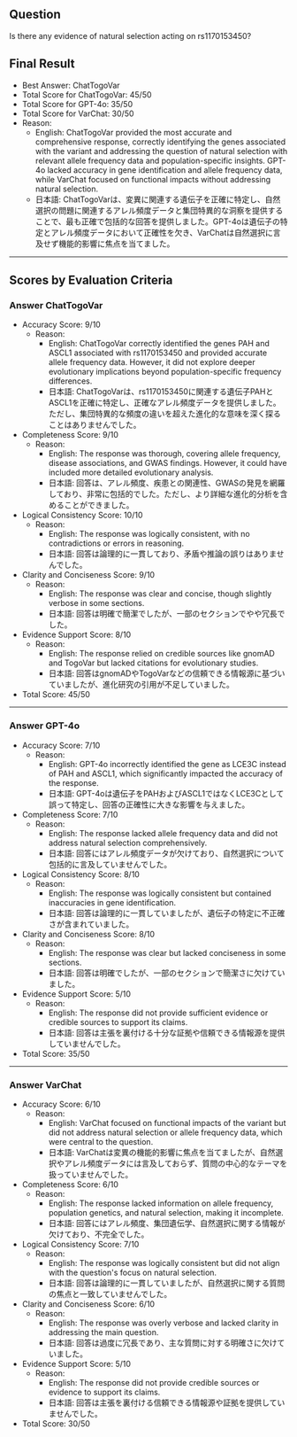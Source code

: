 ## Question

Is there any evidence of natural selection acting on rs1170153450?

## Final Result

- Best Answer: ChatTogoVar
- Total Score for ChatTogoVar: 45/50
- Total Score for GPT-4o: 35/50
- Total Score for VarChat: 30/50
- Reason:
  - English: ChatTogoVar provided the most accurate and comprehensive response, correctly identifying the genes associated with the variant and addressing the question of natural selection with relevant allele frequency data and population-specific insights. GPT-4o lacked accuracy in gene identification and allele frequency data, while VarChat focused on functional impacts without addressing natural selection.
  - 日本語: ChatTogoVarは、変異に関連する遺伝子を正確に特定し、自然選択の問題に関連するアレル頻度データと集団特異的な洞察を提供することで、最も正確で包括的な回答を提供しました。GPT-4oは遺伝子の特定とアレル頻度データにおいて正確性を欠き、VarChatは自然選択に言及せず機能的影響に焦点を当てました。

---

## Scores by Evaluation Criteria

### Answer ChatTogoVar
- Accuracy Score: 9/10
  - Reason: 
    - English: ChatTogoVar correctly identified the genes PAH and ASCL1 associated with rs1170153450 and provided accurate allele frequency data. However, it did not explore deeper evolutionary implications beyond population-specific frequency differences.
    - 日本語: ChatTogoVarは、rs1170153450に関連する遺伝子PAHとASCL1を正確に特定し、正確なアレル頻度データを提供しました。ただし、集団特異的な頻度の違いを超えた進化的な意味を深く探ることはありませんでした。
- Completeness Score: 9/10
  - Reason: 
    - English: The response was thorough, covering allele frequency, disease associations, and GWAS findings. However, it could have included more detailed evolutionary analysis.
    - 日本語: 回答は、アレル頻度、疾患との関連性、GWASの発見を網羅しており、非常に包括的でした。ただし、より詳細な進化的分析を含めることができました。
- Logical Consistency Score: 10/10
  - Reason: 
    - English: The response was logically consistent, with no contradictions or errors in reasoning.
    - 日本語: 回答は論理的に一貫しており、矛盾や推論の誤りはありませんでした。
- Clarity and Conciseness Score: 9/10
  - Reason: 
    - English: The response was clear and concise, though slightly verbose in some sections.
    - 日本語: 回答は明確で簡潔でしたが、一部のセクションでやや冗長でした。
- Evidence Support Score: 8/10
  - Reason: 
    - English: The response relied on credible sources like gnomAD and TogoVar but lacked citations for evolutionary studies.
    - 日本語: 回答はgnomADやTogoVarなどの信頼できる情報源に基づいていましたが、進化研究の引用が不足していました。
- Total Score: 45/50

---

### Answer GPT-4o
- Accuracy Score: 7/10
  - Reason: 
    - English: GPT-4o incorrectly identified the gene as LCE3C instead of PAH and ASCL1, which significantly impacted the accuracy of the response.
    - 日本語: GPT-4oは遺伝子をPAHおよびASCL1ではなくLCE3Cとして誤って特定し、回答の正確性に大きな影響を与えました。
- Completeness Score: 7/10
  - Reason: 
    - English: The response lacked allele frequency data and did not address natural selection comprehensively.
    - 日本語: 回答にはアレル頻度データが欠けており、自然選択について包括的に言及していませんでした。
- Logical Consistency Score: 8/10
  - Reason: 
    - English: The response was logically consistent but contained inaccuracies in gene identification.
    - 日本語: 回答は論理的に一貫していましたが、遺伝子の特定に不正確さが含まれていました。
- Clarity and Conciseness Score: 8/10
  - Reason: 
    - English: The response was clear but lacked conciseness in some sections.
    - 日本語: 回答は明確でしたが、一部のセクションで簡潔さに欠けていました。
- Evidence Support Score: 5/10
  - Reason: 
    - English: The response did not provide sufficient evidence or credible sources to support its claims.
    - 日本語: 回答は主張を裏付ける十分な証拠や信頼できる情報源を提供していませんでした。
- Total Score: 35/50

---

### Answer VarChat
- Accuracy Score: 6/10
  - Reason: 
    - English: VarChat focused on functional impacts of the variant but did not address natural selection or allele frequency data, which were central to the question.
    - 日本語: VarChatは変異の機能的影響に焦点を当てましたが、自然選択やアレル頻度データには言及しておらず、質問の中心的なテーマを扱っていませんでした。
- Completeness Score: 6/10
  - Reason: 
    - English: The response lacked information on allele frequency, population genetics, and natural selection, making it incomplete.
    - 日本語: 回答にはアレル頻度、集団遺伝学、自然選択に関する情報が欠けており、不完全でした。
- Logical Consistency Score: 7/10
  - Reason: 
    - English: The response was logically consistent but did not align with the question's focus on natural selection.
    - 日本語: 回答は論理的に一貫していましたが、自然選択に関する質問の焦点と一致していませんでした。
- Clarity and Conciseness Score: 6/10
  - Reason: 
    - English: The response was overly verbose and lacked clarity in addressing the main question.
    - 日本語: 回答は過度に冗長であり、主な質問に対する明確さに欠けていました。
- Evidence Support Score: 5/10
  - Reason: 
    - English: The response did not provide credible sources or evidence to support its claims.
    - 日本語: 回答は主張を裏付ける信頼できる情報源や証拠を提供していませんでした。
- Total Score: 30/50